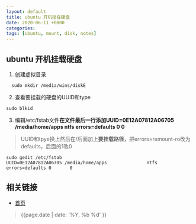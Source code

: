 ```yaml
---
layout: default
title: ubuntu 开机挂在硬盘
date: 2020-06-11 +0800
categories:
tags: [ubuntu, mount, disk, notes]
---
```


## ubuntu 开机挂载硬盘

1. 创建虚拟目录

```shell
  sudo mkdir /media/wins/diskE
```

2. 查看要挂载的硬盘的UUID和type

```shell
sudo blkid
```

3. 编辑/etc/fstab文件**在文件最后一行添加UUID=0E12A07812A06705 /media/home/apps               ntfs    errors=defaults 0       0**
> UUID和tpye换上然后在/后面加上**要挂载路径**，把errors=remount-ro改为defaults，后面的1改0

```shell
sudo gedit /etc/fstab
UUID=0E12A07812A06705 /media/home/apps               ntfs    errors=defaults 0       0
```

## 相关链接

- [首页](https://zhishan33.github.io/shanBlog/)

> {{page.date | date: '%Y, %b %d' }}